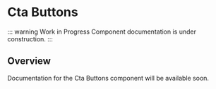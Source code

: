 # Cta Buttons

::: warning Work in Progress
Component documentation is under construction.
:::

## Overview

Documentation for the Cta Buttons component will be available soon.
